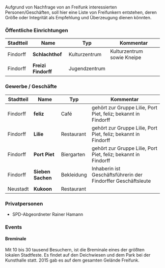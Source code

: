 Aufgrund von Nachfrage von an Freifunk interessierten Personen/Geschäften, soll hier eine Liste von Freifunkern entstehen, deren Größe oder Integrität als Empfehlung und Überzeugung dienen könnten.

### Öffentliche Einrichtungen

Stadtteil | Name                | Typ           | Kommentar
--------  | ------------------- | ------------- | ----------
Findorff  | **Schlachthof**     | Kulturzentrum | Kulturzentrum sowie Kneipe
Findorff  | **Freizi Findorff** | Jugendzentrum | 


### Gewerbe / Geschäfte
Stadtteil | Name              | Typ         | Kommentar
--------  | ----------------- | ----------- | ----------
Findorff  | **feliz**         | Café        | gehört zur Gruppe Lilie, Port Piet, feliz; bekannt in Findorff
Findorff  | **Lilie**         | Restaurant  | gehört zur Gruppe Lilie, Port Piet, feliz; bekannt in Findorff
Findorff  | **Port Piet**     | Biergarten  | gehört zur Gruppe Lilie, Port Piet, feliz; bekannt in Findorff
Findorff  | **Sieben Sachen** | Bekleidung  | Inhaberin ist Geschäftsführerin der Findorffer Geschäftsleute
Neustadt  | **Kukoon**        | Restaurant   | 

### Privatpersonen

* SPD-Abgeordneter Rainer Hamann


### Events

#### Breminale
Mit 10 bis 30 tausend Besuchern, ist die Breminale eines der größten lokalen Stadtfeste. Es findet auf den Deichwiesen und dem Park bei der Kunsthalle statt. 2015 gab es auf dem gesamten Gelände Freifunk.